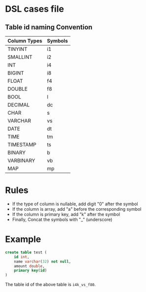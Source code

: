 # DSL cases file

## Table id naming Convention

| Column Types | Symbols |
|--------------|---------|
| TINYINT      | i1      |
| SMALLINT     | i2      |
| INT          | i4      |
| BIGINT       | i8      |
| FLOAT        | f4      |
| DOUBLE       | f8      |
| BOOL         | l       |
| DECIMAL      | dc      |
| CHAR         | s       |
| VARCHAR      | vs      |
| DATE         | dt      |
| TIME         | tm      |
| TIMESTAMP    | ts      |
| BINARY       | b       |
| VARBINARY    | vb      |
| MAP          | mp      |

# Rules

- If the type of column is nullable, add digit "0" after the symbol
- If the column is array, add "a" before the corresponding symbol
- If the column is primary key, add "k" after the symbol
- Finally, Concat the symbols with "_" (underscore)

# Example

```sql
create table test (
    id int,
    name varchar(32) not null,
    amount double,
    primary key(id)
)
```

The table id of the above table is `i4k_vs_f80`.
